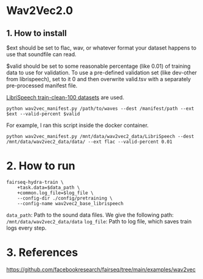 # Wav2Vec2.0

## 1. How to install
$ext should be set to flac, wav, or whatever format your dataset happens to use that soundfile can read.

$valid should be set to some reasonable percentage (like 0.01) of training data to use for validation. To use a pre-defined validation set (like dev-other from librispeech), set to it 0 and then overwrite valid.tsv with a separately pre-processed manifest file.

[LibriSpeech train-clean-100 datasets](http://www.openslr.org/12) are used.

```
python wav2vec_manifest.py /path/to/waves --dest /manifest/path --ext $ext --valid-percent $valid
```

For example, I ran this script inside the docker container. 
```
python wav2vec_manifest.py /mnt/data/wav2vec2_data/LibriSpeech --dest /mnt/data/wav2vec2_data/data/ --ext flac --valid-percent 0.01
```

# 2. How to run
```
fairseq-hydra-train \
    +task.data=$data_path \
    +common.log_file=$log_file \
    --config-dir ./config/pretraining \ 
    --config-name wav2vec2_base_librispeech 
```
`data_path`: Path to the sound data files. We give the following path: `/mnt/data/wav2vec2_data/data`
`log_file`: Path to log file, which saves train logs every step.

# 3. References 
https://github.com/facebookresearch/fairseq/tree/main/examples/wav2vec